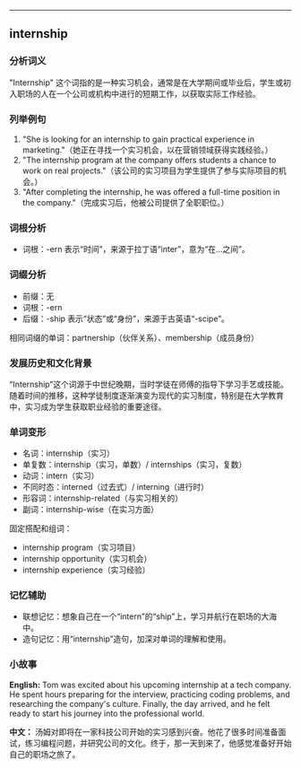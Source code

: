 
---------------
## internship
### 分析词义
"Internship" 这个词指的是一种实习机会，通常是在大学期间或毕业后，学生或初入职场的人在一个公司或机构中进行的短期工作，以获取实际工作经验。

### 列举例句
1. "She is looking for an internship to gain practical experience in marketing."（她正在寻找一个实习机会，以在营销领域获得实践经验。）
2. "The internship program at the company offers students a chance to work on real projects."（该公司的实习项目为学生提供了参与实际项目的机会。）
3. "After completing the internship, he was offered a full-time position in the company."（完成实习后，他被公司提供了全职职位。）

### 词根分析
- 词根：-ern 表示“时间”，来源于拉丁语“inter”，意为“在…之间”。

### 词缀分析
- 前缀：无
- 词根：-ern
- 后缀：-ship 表示“状态”或“身份”，来源于古英语“-scipe”。

相同词缀的单词：partnership（伙伴关系）、membership（成员身份）

### 发展历史和文化背景
“Internship”这个词源于中世纪晚期，当时学徒在师傅的指导下学习手艺或技能。随着时间的推移，这种学徒制度逐渐演变为现代的实习制度，特别是在大学教育中，实习成为学生获取职业经验的重要途径。

### 单词变形
- 名词：internship（实习）
- 单复数：internship（实习，单数）/ internships（实习，复数）
- 动词：intern（实习）
- 不同时态：interned（过去式）/ interning（进行时）
- 形容词：internship-related（与实习相关的）
- 副词：internship-wise（在实习方面）

固定搭配和组词：
- internship program（实习项目）
- internship opportunity（实习机会）
- internship experience（实习经验）

### 记忆辅助
- 联想记忆：想象自己在一个“intern”的“ship”上，学习并航行在职场的大海中。
- 造句记忆：用“internship”造句，加深对单词的理解和使用。

### 小故事
**English:**
Tom was excited about his upcoming internship at a tech company. He spent hours preparing for the interview, practicing coding problems, and researching the company's culture. Finally, the day arrived, and he felt ready to start his journey into the professional world.

**中文：**
汤姆对即将在一家科技公司开始的实习感到兴奋。他花了很多时间准备面试，练习编程问题，并研究公司的文化。终于，那一天到来了，他感觉准备好开始自己的职场之旅了。

